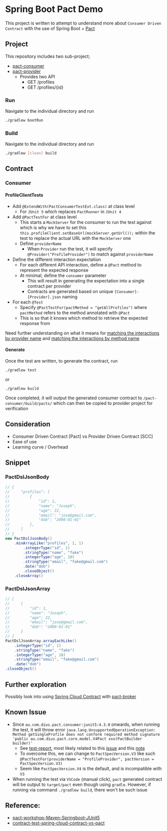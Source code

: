 # Spring Boot Pact Demo

This project is written to attempt to understand more about `Consumer Driven Contract` with the use of Spring Boot + [Pact](https://pact.io/)

## Project

This repository includes two sub-project;

- [pact-consumer](./pact-consumer/)
- [pact-provider](./pact-provider/)
  - Provides two API
    - GET /profiles
    - GET /profiles/{id}

### Run

Navigate to the individual directory and run

```bash
./gradlew bootRun
```

### Build

Navigate to the individual directory and run

```bash
./gradlew [clean] build
```

## Contract

### Consumer

#### ProfileClientTests

- Add `@ExtendWith(PactConsumerTestExt.class)` at class level
  - For `JUnit 5` which replaces `PactRunner` in `JUnit 4`
- Add `@PactTestFor` at class level
  - This starts a `MockServer` for the consumer to run the test against which is why we have to set this `this.profileClient.setBaseUrl(mockServer.getUrl());` within the test to replace the actual URL with the `MockServer` one
  - Define `providerName`
    - When `Provider` run the test, it will specify `@Provider("ProfileProvider")` to match against `providerName`
- Define the different interaction expectation
  - For each different API interaction, define a `@Pact` method to represent the expected response
  - At minimal, define the `consumer` parameter
    - This will result in generating the expectation into a single contract per provider
    - Contracts are generated based on unique `[Consumer]-[Provider].json` naming
- For each `@Test`
  - Specify `@PactTestFor(pactMethod = "getAllProfiles")` where `pactMethod` refers to the method annotated with `@Pact`
  - This is so that it knows which method to retrieve the expected response from

Need further understanding on what it means for [matching the interactions by provider name](https://docs.pact.io/implementation_guides/jvm/consumer/junit5#matching-the-interactions-by-provider-name) and [matching the interactions by method name](https://docs.pact.io/implementation_guides/jvm/consumer/junit5#matching-the-interactions-by-method-name)

#### Generate

Once the test are written, to generate the contract, run

```
./gradlew test
```

or

```
./gradlew build
```

Once completed, it will output the generated consumer contract to `/pact-consumer/build/pacts/` which can then be copied to provider project for verification

## Consideration

- Consumer Driven Contract [Pact] vs Provider Driven Contract [SCC]
- Ease of use
- Learning curve / Overhead

## Snippet

### PactDslJsonBody

```java
// {
//     "profiles": [
//         {
//             "id": 1,
//             "name": "Joseph",
//             "age": 22,
//             "email": "jose@gmail.com",
//             "dob": "2000-01-01"
//         },
//     ]
// }
new PactDslJsonBody()
    .minArrayLike("profiles", 1, 1)
        .integerType("id", 1)
        .stringType("name", "fake")
        .integerType("age", 10)
        .stringType("email", "fake@gmail.com")
        .date("dob")
        .closeObject()
    .closeArray()
```

### PactDslJsonArray

```java
// [
//     {
//         "id": 1,
//         "name": "Joseph",
//         "age": 22,
//         "email": "jose@gmail.com",
//         "dob": "2000-01-01"
//     }
// ]
PactDslJsonArray.arrayEachLike()
    .integerType("id", 1)
    .stringType("name", "fake")
    .integerType("age", 10)
    .stringType("email", "fake@gmail.com")
    .date("dob")
.closeObject()
```

## Further exploration

Possibly look into using [Spring Cloud Contract](https://spring.io/projects/spring-cloud-contract#overview) with [pact-broker](https://cloud.spring.io/spring-cloud-contract/reference/html/howto.html#how-to-use-pact-broker)

## Known Issue

- Since `au.com.dius.pact.consumer:junit5:4.3.0` onwards, when running the test, it will throw error `java.lang.UnsupportedOperationException: Method getSingleProfile does not conform required method signature 'public au.com.dius.pact.core.model.V4Pact xxx(PactBuilder builder)'`
  - See [test-report](issues/pact-4.3.0/test/index.html), most likely related to this [issue](https://github.com/pact-foundation/pact-jvm/issues/1488) and this [note](https://docs.pact.io/implementation_guides/jvm/upgrade-to-4.3.x)
  - To overcome this, we can change to `PactSpecVersion.V3` like such `@PactTestFor(providerName = "ProfileProvider", pactVersion = PactSpecVersion.V3)`
  - Seem like `PactSpecVersion.V4` is the default, and is incompatible with `V3`
- When running the test via `VSCode` (manual click), `pact` generated contract will be output to `target/pact` even though using `gradle`. However, if running via command `./gradlew build`, there won't be such issue

## Reference:

- [pact-workshop-Maven-Springboot-JUnit5](https://github.com/pact-foundation/pact-workshop-Maven-Springboot-JUnit5)
- [contract-test-spring-cloud-contract-vs-pact](https://blog.devgenius.io/contract-test-spring-cloud-contract-vs-pact-420450f20429)